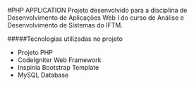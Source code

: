 #PHP APPLICATION
Projeto desenvolvido para a disciplina de Desenvolvimento de Aplicações Web I do curso de Análise e Desenvolvimento de Sistemas do IFTM.

#####Tecnologias utilizadas no projeto
- Projeto PHP
- CodeIgniter Web Framework
- Inspinia Bootstrap Template
- MySQL Database